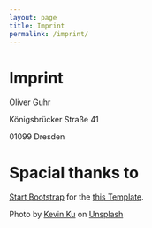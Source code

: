 ```yaml
---
layout: page
title: Imprint
permalink: /imprint/
---
```


# Imprint

Oliver Guhr

Königsbrücker Straße 41

01099 Dresden


# Spacial thanks to


[Start Bootstrap](https://startbootstrap.com/) for the [this Template](https://github.com/BlackrockDigital/startbootstrap-landing-page).


Photo by <a href="https://unsplash.com/@ikukevk?utm_source=unsplash&amp;utm_medium=referral&amp;utm_content=creditCopyText">Kevin Ku</a> on <a href="https://unsplash.com/s/photos/machine-learning?utm_source=unsplash&amp;utm_medium=referral&amp;utm_content=creditCopyText">Unsplash</a>
